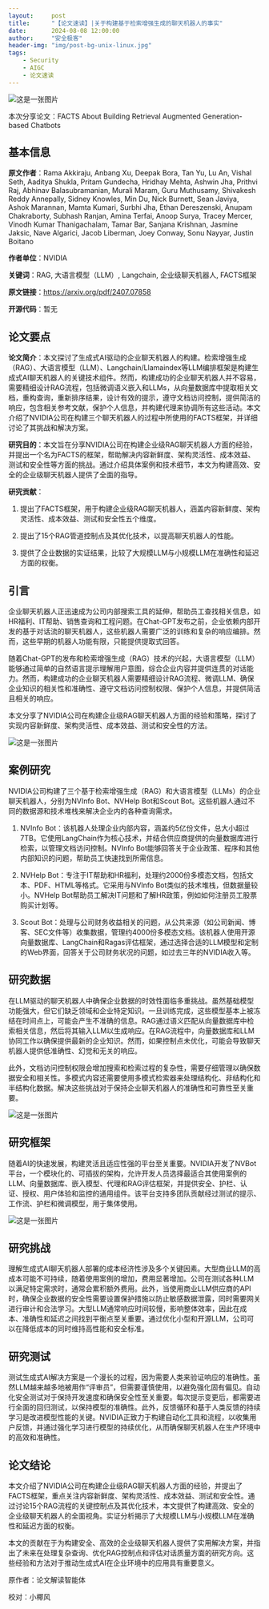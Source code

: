 ```yaml
---
layout:     post
title:      "【论文速读】|关于构建基于检索增强生成的聊天机器人的事实"
date:       2024-08-08 12:00:00
author:     "安全极客"
header-img: "img/post-bg-unix-linux.jpg"
tags:
    - Security
    - AIGC
    - 论文速读
---
```




![这是一张图片](https://www.gptsecurity.info/img/in-post/0807/01.jpg)

本次分享论文：FACTS About Building Retrieval Augmented Generation-based Chatbots

## 基本信息

**原文作者**：Rama Akkiraju, Anbang Xu, Deepak Bora, Tan Yu, Lu An, Vishal Seth, Aaditya Shukla, Pritam Gundecha, Hridhay Mehta, Ashwin Jha, Prithvi Raj, Abhinav Balasubramanian, Murali Maram, Guru Muthusamy, Shivakesh Reddy Annepally, Sidney Knowles, Min Du, Nick Burnett, Sean Javiya, Ashok Marannan, Mamta Kumari, Surbhi Jha, Ethan Dereszenski, Anupam Chakraborty, Subhash Ranjan, Amina Terfai, Anoop Surya, Tracey Mercer, Vinodh Kumar Thanigachalam, Tamar Bar, Sanjana Krishnan, Jasmine Jaksic, Nave Algarici, Jacob Liberman, Joey Conway, Sonu Nayyar, Justin Boitano

**作者单位**：NVIDIA

**关键词**：RAG, 大语言模型（LLM）, Langchain, 企业级聊天机器人, FACTS框架

**原文链接**：https://arxiv.org/pdf/2407.07858

**开源代码**：暂无

## 论文要点

**论文简介**：本文探讨了生成式AI驱动的企业聊天机器人的构建。检索增强生成（RAG）、大语言模型（LLM）、Langchain/Llamaindex等LLM编排框架是构建生成式AI聊天机器人的关键技术组件。然而，构建成功的企业聊天机器人并不容易，需要精细设计RAG流程，包括微调语义嵌入和LLMs，从向量数据库中提取相关文档，重构查询，重新排序结果，设计有效的提示，遵守文档访问控制，提供简洁的响应，包含相关参考文献，保护个人信息，并构建代理来协调所有这些活动。本文介绍了NVIDIA公司在构建三个聊天机器人的过程中所使用的FACTS框架，并详细讨论了其挑战和解决方案。

**研究目的**：本文旨在分享NVIDIA公司在构建企业级RAG聊天机器人方面的经验，并提出一个名为FACTS的框架，帮助解决内容新鲜度、架构灵活性、成本效益、测试和安全性等方面的挑战。通过介绍具体案例和技术细节，本文为构建高效、安全的企业级聊天机器人提供了全面的指导。

**研究贡献**：
1. 提出了FACTS框架，用于构建企业级RAG聊天机器人，涵盖内容新鲜度、架构灵活性、成本效益、测试和安全性五个维度。

2. 提出了15个RAG管道控制点及其优化技术，以提高聊天机器人的性能。

3. 提供了企业数据的实证结果，比较了大规模LLM与小规模LLM在准确性和延迟方面的权衡。

## 引言

企业聊天机器人正迅速成为公司内部搜索工具的延伸，帮助员工查找相关信息，如HR福利、IT帮助、销售查询和工程问题。在Chat-GPT发布之前，企业依赖内部开发的基于对话流的聊天机器人，这些机器人需要广泛的训练和复杂的响应编排。然而，这些早期的机器人功能有限，只能提供提取式回答。

随着Chat-GPT的发布和检索增强生成（RAG）技术的兴起，大语言模型（LLM）能够通过简单的自然语言提示理解用户意图，综合企业内容并提供连贯的对话能力。然而，构建成功的企业聊天机器人需要精细设计RAG流程、微调LLM、确保企业知识的相关性和准确性、遵守文档访问控制权限、保护个人信息，并提供简洁且相关的响应。

本文分享了NVIDIA公司在构建企业级RAG聊天机器人方面的经验和策略，探讨了实现内容新鲜度、架构灵活性、成本效益、测试和安全性的方法。

![这是一张图片](https://www.gptsecurity.info/img/in-post/0808/01.jpg)

## 案例研究

NVIDIA公司构建了三个基于检索增强生成（RAG）和大语言模型（LLMs）的企业聊天机器人，分别为NVInfo Bot、NVHelp Bot和Scout Bot。这些机器人通过不同的数据源和技术堆栈来解决企业内的各种查询需求。

1. NVInfo Bot：该机器人处理企业内部内容，涵盖约5亿份文件，总大小超过7TB。它使用LangChain作为核心技术，并结合供应商提供的向量数据库进行检索，以管理文档访问控制。NVInfo Bot能够回答关于企业政策、程序和其他内部知识的问题，帮助员工快速找到所需信息。
   
2. NVHelp Bot：专注于IT帮助和HR福利，处理约2000份多模态文档，包括文本、PDF、HTML等格式。它采用与NVInfo Bot类似的技术堆栈，但数据量较小。NVHelp Bot帮助员工解决IT问题和了解HR政策，例如如何注册员工股票购买计划等。
   
3. Scout Bot：处理与公司财务收益相关的问题，从公共来源（如公司新闻、博客、SEC文件等）收集数据，管理约4000份多模态文档。该机器人使用开源向量数据库、LangChain和Ragas评估框架，通过选择合适的LLM模型和定制的Web界面，回答关于公司财务状况的问题，如过去三年的NVIDIA收入等。
   
   
## 研究数据

在LLM驱动的聊天机器人中确保企业数据的时效性面临多重挑战。虽然基础模型功能强大，但它们缺乏领域和企业特定知识。一旦训练完成，这些模型基本上被冻结在时间点上，可能会产生不准确的信息。RAG通过语义匹配从向量数据库中检索相关信息，然后将其输入LLM以生成响应。在RAG流程中，向量数据库和LLM协同工作以确保提供最新的企业知识。然而，如果控制点未优化，可能会导致聊天机器人提供低准确性、幻觉和无关的响应。

此外，文档访问控制权限会增加搜索和检索过程的复杂性，需要仔细管理以确保数据安全和相关性。多模式内容还需要使用多模式检索器来处理结构化、非结构化和半结构化数据。解决这些挑战对于保持企业聊天机器人的准确性和可靠性至关重要。

![这是一张图片](https://www.gptsecurity.info/img/in-post/0808/02.jpg)

## 研究框架

随着AI的快速发展，构建灵活且适应性强的平台至关重要。NVIDIA开发了NVBot平台，一个模块化的、可插拔的架构，允许开发人员选择最适合其使用案例的LLM、向量数据库、嵌入模型、代理和RAG评估框架，并提供安全、护栏、认证、授权、用户体验和监控的通用组件。该平台支持多团队贡献经过测试的提示、工作流、护栏和微调模型，用于集体使用。

![这是一张图片](https://www.gptsecurity.info/img/in-post/0808/03.jpg)

## 研究挑战

理解生成式AI聊天机器人部署的成本经济性涉及多个关键因素。大型商业LLM的高成本可能不可持续，随着使用案例的增加，费用显著增加。公司在测试各种LLM以满足特定需求时，通常会累积额外费用。此外，当使用商业LLM供应商的API时，确保企业数据的安全性需要设置保护措施以防止敏感数据泄露，同时需要网关进行审计和合法学习。大型LLM通常响应时间较慢，影响整体效率，因此在成本、准确性和延迟之间找到平衡点至关重要。通过优化小型和开源LLM，公司可以在降低成本的同时维持高性能和安全标准。


## 研究测试

测试生成式AI解决方案是一个漫长的过程，因为需要人类来验证响应的准确性。虽然LLM越来越多地被用作“评审员”，但需要谨慎使用，以避免强化固有偏见。自动化安全测试对于保持开发速度和确保安全性至关重要。每次提示变更后，都需要进行全面的回归测试，以保持模型的准确性。此外，反馈循环和基于人类反馈的持续学习是改进模型性能的关键。NVIDIA正致力于构建自动化工具和流程，以收集用户反馈，并通过强化学习进行模型的持续优化，从而确保聊天机器人在生产环境中的高效和准确性。

## 论文结论

本文介绍了NVIDIA公司在构建企业级RAG聊天机器人方面的经验，并提出了FACTS框架，重点关注内容新鲜度、架构灵活性、成本效益、测试和安全性。通过讨论15个RAG流程的关键控制点及其优化技术，本文提供了构建高效、安全的企业级聊天机器人的全面视角。实证分析揭示了大规模LLM与小规模LLM在准确性和延迟方面的权衡。

本文的贡献在于为构建安全、高效的企业级聊天机器人提供了实用解决方案，并指出了未来在处理复杂查询、优化RAG控制点和评估对话质量方面的研究方向。这些经验和方法对于推动生成式AI在企业环境中的应用具有重要意义。

原作者：论文解读智能体

校对：小椰风







